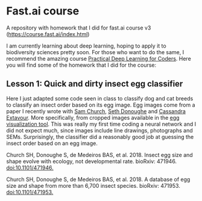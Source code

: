 # Fast.ai course
A repository with homework that I did for fast.ai course v3 (https://course.fast.ai/index.html)

I am currently learning about deep learning, hoping to apply it to biodiversity sciences pretty soon. For those who want to do the same, I recommend the amazing course [Practical Deep Learning for Coders](https://course.fast.ai/index.html). Here you will find some of the homework that I did for the course:

## Lesson 1: Quick and dirty insect egg classifier

Here I just adapted some code seen in class to classify dog and cat breeds to classify an insect order based on its egg image. Egg images come from a paper I recently wrote with [Sam Church](https://shchurch.github.io), [Seth Donoughe](https://www.sethdonoughe.com) and [Cassandra Extavour](https://www.extavourlab.com). More specifically, from cropped images available in the [egg visualization tool](https://shchurch.github.io/dataviz/index.html). This was really my first time coding a neural network and I did not expect much, since images include line drawings, photographs and SEMs. Surprisingly, the classifier did a reasonably good job at guessing the insect order based on an egg image.

Church SH, Donoughe S, de Medeiros BAS, et al. 2018. Insect egg size and shape evolve with ecology, not developmental rate. bioRxiv: 471946. [doi:10.1101/471946.](https://www.biorxiv.org/content/10.1101/471946v1)

Church SH, Donoughe S, de Medeiros BAS, et al. 2018. A database of egg size and shape from more than 6,700 insect species. bioRxiv: 471953. [doi:10.1101/471953.](https://www.biorxiv.org/content/10.1101/471953v2)

